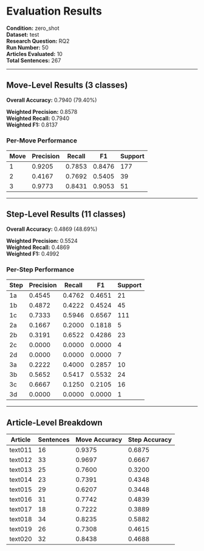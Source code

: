# Evaluation Results

**Condition:** zero_shot  
**Dataset:** test  
**Research Question:** RQ2  
**Run Number:** 50  
**Articles Evaluated:** 10  
**Total Sentences:** 267  

---

## Move-Level Results (3 classes)

**Overall Accuracy:** 0.7940 (79.40%)  

**Weighted Precision:** 0.8578  
**Weighted Recall:** 0.7940  
**Weighted F1:** 0.8137  

### Per-Move Performance

| Move | Precision | Recall | F1 | Support |
|------|-----------|--------|----|---------|
| 1 | 0.9205 | 0.7853 | 0.8476 | 177 |
| 2 | 0.4167 | 0.7692 | 0.5405 | 39 |
| 3 | 0.9773 | 0.8431 | 0.9053 | 51 |

---

## Step-Level Results (11 classes)

**Overall Accuracy:** 0.4869 (48.69%)  

**Weighted Precision:** 0.5524  
**Weighted Recall:** 0.4869  
**Weighted F1:** 0.4992  

### Per-Step Performance

| Step | Precision | Recall | F1 | Support |
|------|-----------|--------|----|---------|
| 1a | 0.4545 | 0.4762 | 0.4651 | 21 |
| 1b | 0.4872 | 0.4222 | 0.4524 | 45 |
| 1c | 0.7333 | 0.5946 | 0.6567 | 111 |
| 2a | 0.1667 | 0.2000 | 0.1818 | 5 |
| 2b | 0.3191 | 0.6522 | 0.4286 | 23 |
| 2c | 0.0000 | 0.0000 | 0.0000 | 4 |
| 2d | 0.0000 | 0.0000 | 0.0000 | 7 |
| 3a | 0.2222 | 0.4000 | 0.2857 | 10 |
| 3b | 0.5652 | 0.5417 | 0.5532 | 24 |
| 3c | 0.6667 | 0.1250 | 0.2105 | 16 |
| 3d | 0.0000 | 0.0000 | 0.0000 | 1 |

---

## Article-Level Breakdown

| Article | Sentences | Move Accuracy | Step Accuracy |
|---------|-----------|---------------|---------------|
| text011 | 16 | 0.9375 | 0.6875 |
| text012 | 33 | 0.9697 | 0.6667 |
| text013 | 25 | 0.7600 | 0.3200 |
| text014 | 23 | 0.7391 | 0.4348 |
| text015 | 29 | 0.6207 | 0.3448 |
| text016 | 31 | 0.7742 | 0.4839 |
| text017 | 18 | 0.7222 | 0.3889 |
| text018 | 34 | 0.8235 | 0.5882 |
| text019 | 26 | 0.7308 | 0.4615 |
| text020 | 32 | 0.8438 | 0.4688 |
